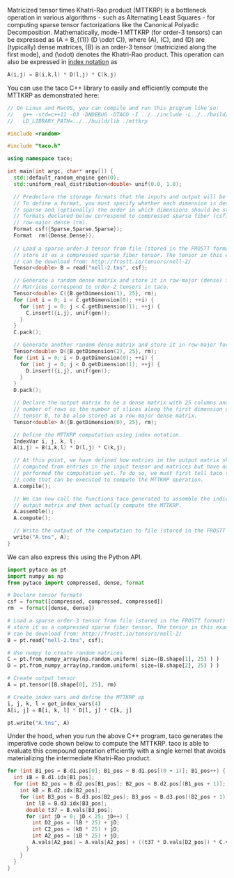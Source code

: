 Matricized tensor times Khatri-Rao product (MTTKRP) is a bottleneck operation in various algorithms - such as Alternating Least Squares - for computing sparse tensor factorizations like the Canonical Polyadic Decomposition. Mathematically, mode-1 MTTKRP (for order-3 tensors) can be expressed as \(A = B_{(1)} (D \odot C)\), where \(A\), \(C\), and \(D\) are (typically) dense matrices, \(B\) is an order-3 tensor (matricizied along the first mode), and \(\odot\) denotes the Khatri-Rao product. This operation can also be expressed in [index notation](computations.md#specifying-tensor-algebra-computations) as 

```c++
A(i,j) = B(i,k,l) * D(l,j) * C(k,j)
```

You can use the taco C++ library to easily and efficiently compute the MTTKRP as demonstrated here:

```c++
// On Linux and MacOS, you can compile and run this program like so:
//   g++ -std=c++11 -O3 -DNDEBUG -DTACO -I ../../include -L../../build/lib -ltaco mttkrp.cpp -o mttkrp
//   LD_LIBRARY_PATH=../../build/lib ./mttkrp

#include <random>

#include "taco.h"

using namespace taco;

int main(int argc, char* argv[]) {
  std::default_random_engine gen(0);
  std::uniform_real_distribution<double> unif(0.0, 1.0);

  // Predeclare the storage formats that the inputs and output will be stored as.
  // To define a format, you must specify whether each dimension is dense or 
  // sparse and (optionally) the order in which dimensions should be stored. The 
  // formats declared below correspond to compressed sparse fiber (csf) and 
  // row-major dense (rm).
  Format csf({Sparse,Sparse,Sparse});
  Format  rm({Dense,Dense});
 
  // Load a sparse order-3 tensor from file (stored in the FROSTT format) and 
  // store it as a compressed sparse fiber tensor. The tensor in this example 
  // can be download from: http://frostt.io/tensors/nell-2/
  Tensor<double> B = read("nell-2.tns", csf);

  // Generate a random dense matrix and store it in row-major (dense) format. 
  // Matrices correspond to order-2 tensors in taco.
  Tensor<double> C({B.getDimension(1), 25}, rm);
  for (int i = 0; i < C.getDimension(0); ++i) {
    for (int j = 0; j < C.getDimension(1); ++j) {
      C.insert({i,j}, unif(gen));
    }
  }
  C.pack();

  // Generate another random dense matrix and store it in row-major format.
  Tensor<double> D({B.getDimension(2), 25}, rm);
  for (int i = 0; i < D.getDimension(0); ++i) {
    for (int j = 0; j < D.getDimension(1); ++j) {
      D.insert({i,j}, unif(gen));
    }
  }
  D.pack();

  // Declare the output matrix to be a dense matrix with 25 columns and the same 
  // number of rows as the number of slices along the first dimension of input 
  // tensor B, to be also stored as a row-major dense matrix.
  Tensor<double> A({B.getDimension(0), 25}, rm);

  // Define the MTTKRP computation using index notation.
  IndexVar i, j, k, l;
  A(i,j) = B(i,k,l) * D(l,j) * C(k,j);

  // At this point, we have defined how entries in the output matrix should be 
  // computed from entries in the input tensor and matrices but have not actually 
  // performed the computation yet. To do so, we must first tell taco to generate 
  // code that can be executed to compute the MTTKRP operation.
  A.compile();

  // We can now call the functions taco generated to assemble the indices of the 
  // output matrix and then actually compute the MTTKRP.
  A.assemble();
  A.compute();

  // Write the output of the computation to file (stored in the FROSTT format).
  write("A.tns", A);
}
```

We can also express this using the Python API.

```python
import pytaco as pt
import numpy as np
from pytaco import compressed, dense, format

# Declare tensor formats
csf = format([compressed, compressed, compressed])
rm  = format([dense, dense])

# Load a sparse order-3 tensor from file (stored in the FROSTT format) and 
# store it as a compressed sparse fiber tensor. The tensor in this example 
# can be download from: http://frostt.io/tensors/nell-2/
B = pt.read("nell-2.tns", csf);

# Use numpy to create random matrices
C = pt.from_numpy_array(np.random.uniform( size=(B.shape[1], 25) ) )
D = pt.from_numpy_array(np.random.uniform( size=(B.shape[2], 25) ) )

# Create output tensor
A = pt.tensor([B.shape[0], 25], rm)

# Create index vars and define the MTTKRP op
i, j, k, l = get_index_vars(4)
A[i, j] = B[i, k, l] * D[l, j] * C[k, j]

pt.write("A.tns", A)
```

Under the hood, when you run the above C++ program, taco generates the imperative code shown below to compute the MTTKRP. taco is able to evaluate this compound operation efficiently with a single kernel that avoids materializing the intermediate Khatri-Rao product.

```c++
for (int B1_pos = B.d1.pos[0]; B1_pos < B.d1.pos[(0 + 1)]; B1_pos++) {
  int iB = B.d1.idx[B1_pos];
  for (int B2_pos = B.d2.pos[B1_pos]; B2_pos < B.d2.pos[(B1_pos + 1)]; B2_pos++) {
    int kB = B.d2.idx[B2_pos];
    for (int B3_pos = B.d3.pos[B2_pos]; B3_pos < B.d3.pos[(B2_pos + 1)]; B3_pos++) {
      int lB = B.d3.idx[B3_pos];
      double t37 = B.vals[B3_pos];
      for (int jD = 0; jD < 25; jD++) {
        int D2_pos = (lB * 25) + jD;
        int C2_pos = (kB * 25) + jD;
        int A2_pos = (iB * 25) + jD;
        A.vals[A2_pos] = A.vals[A2_pos] + ((t37 * D.vals[D2_pos]) * C.vals[C2_pos]);
      }
    }
  }
}
```
